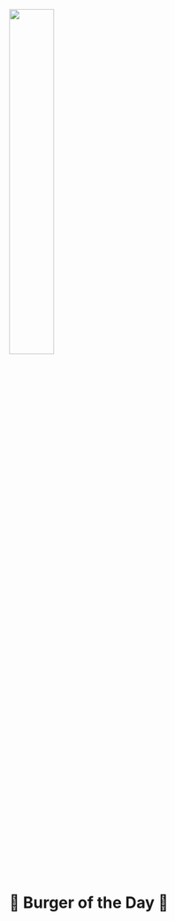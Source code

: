 <img src="https://user-images.githubusercontent.com/106957849/212765467-e63b18a8-648e-4a39-862e-df3dc93c6176.png" width=40% height=40%>

# 🍔 Burger of the Day 🍔
